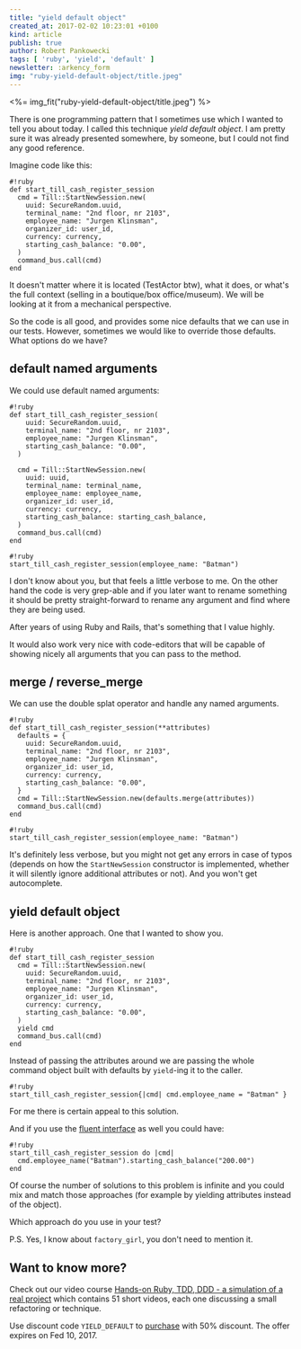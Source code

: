 ```yaml
---
title: "yield default object"
created_at: 2017-02-02 10:23:01 +0100
kind: article
publish: true
author: Robert Pankowecki
tags: [ 'ruby', 'yield', 'default' ]
newsletter: :arkency_form
img: "ruby-yield-default-object/title.jpeg"
---
```


<%= img_fit("ruby-yield-default-object/title.jpeg") %>

There is one programming pattern that I sometimes use
which I wanted to tell you about today. I called this technique
_yield default object_. I am pretty sure it was already presented
somewhere, by someone, but I could not find any good reference.

<!-- more -->

Imagine code like this:

```
#!ruby
def start_till_cash_register_session
  cmd = Till::StartNewSession.new(
    uuid: SecureRandom.uuid,
    terminal_name: "2nd floor, nr 2103",
    employee_name: "Jurgen Klinsman",
    organizer_id: user_id,
    currency: currency,
    starting_cash_balance: "0.00",
  )
  command_bus.call(cmd)
end
```

It doesn't matter where it is located (TestActor btw), what it does,
or what's the full context (selling in a boutique/box office/museum).
We will be looking at it from a mechanical perspective.
 
So the code is all good, and provides some nice defaults that we can
use in our tests. However, sometimes we would like to override those
defaults. What options do we have?

## default named arguments

We could use default named arguments:

```
#!ruby
def start_till_cash_register_session(
    uuid: SecureRandom.uuid,
    terminal_name: "2nd floor, nr 2103",
    employee_name: "Jurgen Klinsman",
    starting_cash_balance: "0.00",
  )
  
  cmd = Till::StartNewSession.new(
    uuid: uuid,
    terminal_name: terminal_name,
    employee_name: employee_name,
    organizer_id: user_id,
    currency: currency,
    starting_cash_balance: starting_cash_balance,
  )
  command_bus.call(cmd)
end
```

```
#!ruby
start_till_cash_register_session(employee_name: "Batman")
```

I don't know about you, but that feels a little verbose to me.
On the other hand the code is very grep-able and if you later
want to rename something it should be pretty straight-forward
to rename any argument and find where they are being used.

After years of using Ruby and Rails, that's something that I
value highly.

It would also work very nice with code-editors that will be
capable of showing nicely all arguments that you can pass to
the method.

## merge / reverse_merge

We can use the double splat operator and handle any named arguments.

```
#!ruby
def start_till_cash_register_session(**attributes)
  defaults = {
    uuid: SecureRandom.uuid,
    terminal_name: "2nd floor, nr 2103",
    employee_name: "Jurgen Klinsman",
    organizer_id: user_id,
    currency: currency,
    starting_cash_balance: "0.00",
  }
  cmd = Till::StartNewSession.new(defaults.merge(attributes))
  command_bus.call(cmd)
end
```

```
#!ruby
start_till_cash_register_session(employee_name: "Batman")
```

It's definitely less verbose, but you might not get any errors
in case of typos (depends on how the `StartNewSession` constructor
is implemented, whether it will silently ignore additional
attributes or not). And you won't get autocomplete.

## yield default object

Here is another approach. One that I wanted to show you.

```
#!ruby
def start_till_cash_register_session
  cmd = Till::StartNewSession.new(
    uuid: SecureRandom.uuid,
    terminal_name: "2nd floor, nr 2103",
    employee_name: "Jurgen Klinsman",
    organizer_id: user_id,
    currency: currency,
    starting_cash_balance: "0.00",
  )
  yield cmd
  command_bus.call(cmd)
end
```

Instead of passing the attributes around we are passing the whole
command object built with defaults by `yield`-ing it to the caller. 

```
#!ruby
start_till_cash_register_session{|cmd| cmd.employee_name = "Batman" }
```

For me there is certain appeal to this solution.

And if you use the [fluent interface](/2017/01/fluent-interfaces-in-ruby-ecosystem/)
as well you could have:

```
#!ruby
start_till_cash_register_session do |cmd| 
  cmd.employee_name("Batman").starting_cash_balance("200.00")
end
```

Of course the number of solutions to this problem is infinite and
you could mix and match those approaches (for example by yielding attributes
instead of the object).

Which approach do you use in your test?

P.S. Yes, I know about `factory_girl`, you don't need to mention it.

## Want to know more?

Check out our video course [Hands-on Ruby, TDD, DDD - a simulation of a real project](https://vimeo.com/ondemand/arkencyruby)
which contains 51 short videos, each one discussing a small refactoring or technique.

Use discount code `YIELD_DEFAULT` to [purchase](https://vimeo.com/r/1R9K/LkRzRUpkZX) with 50% discount.
The offer expires on Fed 10, 2017.